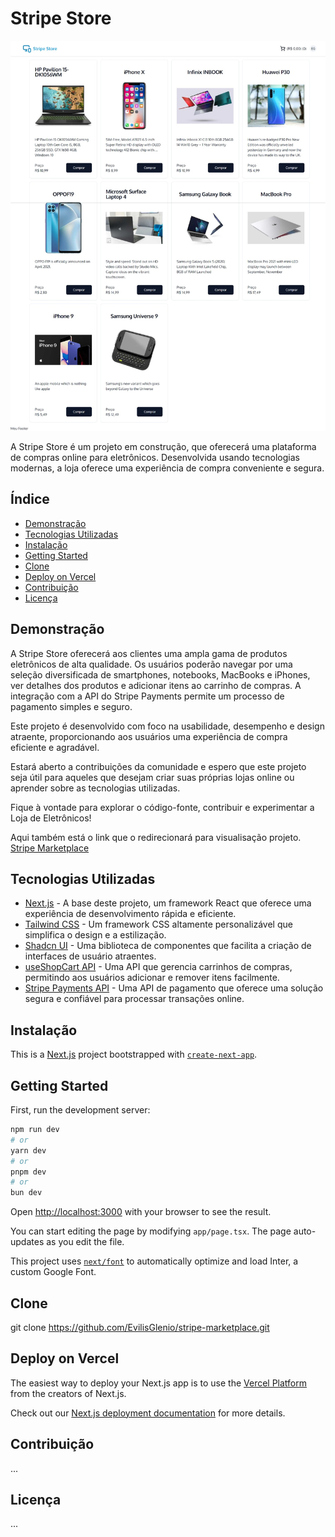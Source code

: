 # Stripe Store

![Logo do Seu Projeto](https://github.com/EvilisGlenio/stripe-marketplace/blob/main/public/stripe-marketplace-preview.jpeg)

A Stripe Store é um projeto em construção, que oferecerá uma plataforma de compras online para eletrônicos. Desenvolvida usando tecnologias modernas, a loja oferece uma experiência de compra conveniente e segura.

## Índice

- [Demonstração](#demonstração)
- [Tecnologias Utilizadas](#tecnologias-utilizadas)
- [Instalação](#instalação)
- [Getting Started](#getting-started)
- [Clone](#clone)
- [Deploy on Vercel](#deploy-on-vercel)
- [Contribuição](#contribuição)
- [Licença](#licença)

## Demonstração

A Stripe Store oferecerá aos clientes uma ampla gama de produtos eletrônicos de alta qualidade. Os usuários poderão navegar por uma seleção diversificada de smartphones, notebooks, MacBooks e iPhones, ver detalhes dos produtos e adicionar itens ao carrinho de compras. A integração com a API do Stripe Payments permite um processo de pagamento simples e seguro.

Este projeto é desenvolvido com foco na usabilidade, desempenho e design atraente, proporcionando aos usuários uma experiência de compra eficiente e agradável.

Estará aberto a contribuições da comunidade e espero que este projeto seja útil para aqueles que desejam criar suas próprias lojas online ou aprender sobre as tecnologias utilizadas.

Fique à vontade para explorar o código-fonte, contribuir e experimentar a Loja de Eletrônicos!

Aqui também está o link que o redirecionará para visualisação projeto. [Stripe Marketplace](https://stripe-marketplace-one.vercel.app/)


## Tecnologias Utilizadas 

- [Next.js](https://nextjs.org/) - A base deste projeto, um framework React que oferece uma experiência de desenvolvimento rápida e eficiente.
- [Tailwind CSS](https://tailwindcss.com/) - Um framework CSS altamente personalizável que simplifica o design e a estilização.
- [Shadcn UI](https://ui.shadcn.com/) - Uma biblioteca de componentes que facilita a criação de interfaces de usuário atraentes.
- [useShopCart API](https://useshoppingcart.com/) - Uma API que gerencia carrinhos de compras, permitindo aos usuários adicionar e remover itens facilmente.
- [Stripe Payments API](https://stripe.com/docs/api/) - Uma API de pagamento que oferece uma solução segura e confiável para processar transações online.


## Instalação

This is a [Next.js](https://nextjs.org/) project bootstrapped with [`create-next-app`](https://github.com/vercel/next.js/tree/canary/packages/create-next-app).

## Getting Started

First, run the development server:

```bash
npm run dev
# or
yarn dev
# or
pnpm dev
# or
bun dev
```

Open [http://localhost:3000](http://localhost:3000) with your browser to see the result.

You can start editing the page by modifying `app/page.tsx`. The page auto-updates as you edit the file.

This project uses [`next/font`](https://nextjs.org/docs/basic-features/font-optimization) to automatically optimize and load Inter, a custom Google Font.

## Clone

git clone https://github.com/EvilisGlenio/stripe-marketplace.git

## Deploy on Vercel

The easiest way to deploy your Next.js app is to use the [Vercel Platform](https://vercel.com/new?utm_medium=default-template&filter=next.js&utm_source=create-next-app&utm_campaign=create-next-app-readme) from the creators of Next.js.

Check out our [Next.js deployment documentation](https://nextjs.org/docs/deployment) for more details.

## Contribuição

...

## Licença

...